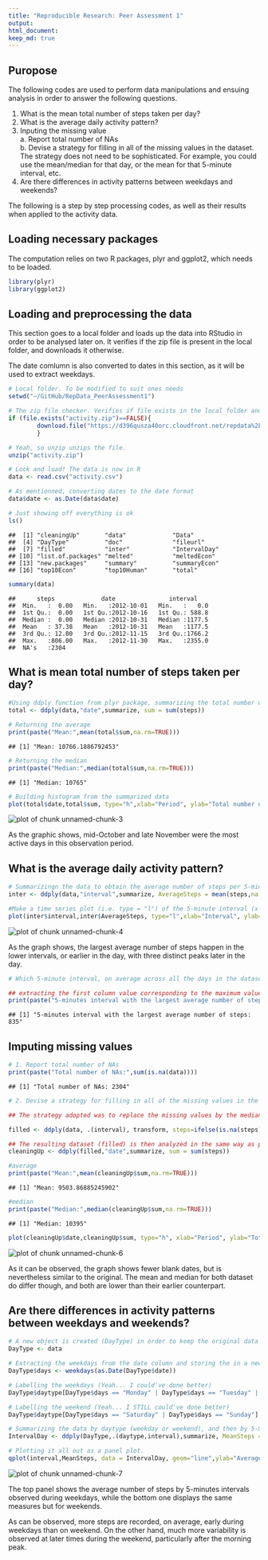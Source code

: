 ```yaml
---
title: "Reproducible Research: Peer Assessment 1"
output: 
html_document:
keep_md: true
---
```

## Puropose

The following codes are used to perform data manipulations and ensuing analysis in order to answer the following questions.  

1. What is the mean total number of steps taken per day?
2. What is the average daily activity pattern?
3. Inputing the missing value  
a. Report total number of NAs  
b. Devise a strategy for filling in all of the missing values in the    dataset. The strategy does not need to be sophisticated. For example, you could use the mean/median for that day, or the mean for that 5-minute interval, etc.
4. Are there differences in activity patterns between weekdays and weekends?  

The following is a step by step processing codes, as well as their results when applied to the activity data.


## Loading necessary packages

The computation relies on two R packages, plyr and ggplot2, which needs to be loaded.



```r
library(plyr)
library(ggplot2)
```


## Loading and preprocessing the data

This section goes to a local folder and loads up the data into RStudio in order to be analysed later on. It verifies if the zip file is present in the local folder, and downloads it otherwise.  

The date comlumn is also converted to dates in this section, as it will be used to extract weekdays.



```r
# Local folder. To be modified to suit ones needs
setwd("~/GitHub/RepData_PeerAssessment1")

# The zip file checker. Verifies if file exists in the local folder and downloads it otherwise.
if (file.exists("activity.zip")==FALSE){
        download.file("https://d396qusza40orc.cloudfront.net/repdata%2Fdata%2Factivity.zip", destfile="activity.zip", method="curl")
        }

# Yeah, so unzip unzips the file.
unzip("activity.zip")

# Lock and load! The data is now in R
data <- read.csv("activity.csv")

# As mentionned, converting dates to the date format
data$date <- as.Date(data$date)

# Just showing off everything is ok
ls()
```

```
##  [1] "cleaningUp"       "data"             "Data"            
##  [4] "DayType"          "doc"              "fileurl"         
##  [7] "filled"           "inter"            "IntervalDay"     
## [10] "list.of.packages" "melted"           "meltedEcon"      
## [13] "new.packages"     "summary"          "summaryEcon"     
## [16] "top10Econ"        "top10Human"       "total"
```

```r
summary(data)
```

```
##      steps             date               interval     
##  Min.   :  0.00   Min.   :2012-10-01   Min.   :   0.0  
##  1st Qu.:  0.00   1st Qu.:2012-10-16   1st Qu.: 588.8  
##  Median :  0.00   Median :2012-10-31   Median :1177.5  
##  Mean   : 37.38   Mean   :2012-10-31   Mean   :1177.5  
##  3rd Qu.: 12.00   3rd Qu.:2012-11-15   3rd Qu.:1766.2  
##  Max.   :806.00   Max.   :2012-11-30   Max.   :2355.0  
##  NA's   :2304
```


## What is mean total number of steps taken per day?


```r
#Using ddply function from plyr package, summarizing the total number of steps, by day.
total <- ddply(data,"date",summarize, sum = sum(steps))

# Returning the average
print(paste("Mean:",mean(total$sum,na.rm=TRUE)))
```

```
## [1] "Mean: 10766.1886792453"
```

```r
# Returning the median
print(paste("Median:",median(total$sum,na.rm=TRUE)))
```

```
## [1] "Median: 10765"
```

```r
# Building histogram from the summarized data
plot(total$date,total$sum, type="h",xlab="Period", ylab="Total number of steps", main = "Total Number of Steps over Observation Period")
```

![plot of chunk unnamed-chunk-3](figure/unnamed-chunk-3-1.png) 
  
As the graphic shows, mid-October and late November were the most active days in this observation period.  


## What is the average daily activity pattern?


```r
# Summarizingn the data to obtain the average number of steps per 5-minutes interval.
inter <- ddply(data,"interval",summarize, AverageSteps = mean(steps,na.rm=TRUE))

#Make a time series plot (i.e. type = "l") of the 5-minute interval (x-axis) and the average number of steps taken, averaged across all days (y-axis)
plot(inter$interval,inter$AverageSteps, type="l",xlab="Interval", ylab="Average number of steps", main = "Average Number of Steps per 5-minutes Time Interval")
```

![plot of chunk unnamed-chunk-4](figure/unnamed-chunk-4-1.png) 

As the graph shows, the largest average number of steps happen in the lower intervals, or earlier in the day, with three distinct peaks later in the day.


```r
# Which 5-minute interval, on average across all the days in the dataset, contains the maximum number of steps?

## extracting the first column value corresponding to the maximum value of AverageSteps, coming from the inter object. The inter object summarized the average value of steps per 5-minutes interval.
print(paste("5-minutes interval with the largest average number of steps:",inter[inter[,2] == max(inter$AverageSteps),1]))
```

```
## [1] "5-minutes interval with the largest average number of steps: 835"
```

## Imputing missing values


```r
# 1. Report total number of NAs 
print(paste("Total number of NAs:",sum(is.na(data))))
```

```
## [1] "Total number of NAs: 2304"
```

```r
# 2. Devise a strategy for filling in all of the missing values in the dataset. The strategy does not need to be sophisticated. For example, you could use the mean/median for that day, or the mean for that 5-minute interval, etc.

## The strategy adopted was to replace the missing values by the median for their respective time interval. The strategy applied by the ddply function is to check if a row in column steps is NA (using is.na), if true, it returns the median of the column steps, else it returns the actual value in steps.

filled <- ddply(data, .(interval), transform, steps=ifelse(is.na(steps), median(steps, na.rm=TRUE), steps))

## The resulting dataset (filled) is then analyzed in the same way as previously to show the result of the strategy.
cleaningUp <- ddply(filled,"date",summarize, sum = sum(steps))

#average
print(paste("Mean:",mean(cleaningUp$sum,na.rm=TRUE)))
```

```
## [1] "Mean: 9503.86885245902"
```

```r
#median
print(paste("Median:",median(cleaningUp$sum,na.rm=TRUE)))
```

```
## [1] "Median: 10395"
```

```r
plot(cleaningUp$date,cleaningUp$sum, type="h", xlab="Period", ylab="Total number of steps", main = "Total Number of Steps over Observation Period (with filling strategy)")
```

![plot of chunk unnamed-chunk-6](figure/unnamed-chunk-6-1.png) 

As it can be observed, the graph shows fewer blank dates, but is nevertheless similar to the original. The mean and median for both dataset do differ though, and both are lower than their earlier counterpart.


## Are there differences in activity patterns between weekdays and weekends?


```r
# A new object is created (DayType) in order to keep the original data object intact.
DayType <- data

# Extracting the weekdays from the date column and storing the in a new column labelled days
DayType$days <- weekdays(as.Date(DayType$date))

# Labelling the weekdays (Yeah... I could've done better)
DayType$daytype[DayType$days == "Monday" | DayType$days == "Tuesday" | DayType$days == "Wednesday" | DayType$days == "Thursday" | DayType$days == "Friday"] <- "Weekday"

# Labelling the weekend (Yeah... I STILL could've done better)
DayType$daytype[DayType$days == "Saturday" | DayType$days == "Sunday"] <- "Weekend"

# Summarizing the data by daytype (weekday or weekend), and then by 5-minutes time intervals.
IntervalDay <- ddply(DayType,.(daytype,interval),summarize, MeanSteps = mean(steps,na.rm=TRUE))

# Plotting it all out as a panel plot.
qplot(interval,MeanSteps, data = IntervalDay, geom="line",ylab="Average Number of Steps",xlab = "Time Intervals", main="Average Number of Steps per 5-minutes Time Interval, divided by Day Type") + facet_wrap(~daytype,nrow=2)
```

![plot of chunk unnamed-chunk-7](figure/unnamed-chunk-7-1.png) 

The top panel shows the average number of steps by 5-minutes intervals observed during weekdays, while the bottom one displays the same measures but for weekends.  

As can be observed, more steps are recorded, on average, early during weekdays than on weekend. On the other hand, much more variability is observed at later times during the weekend, particularly after the morning peak. 
